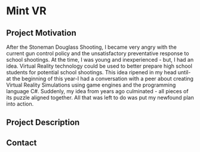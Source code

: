 # Mint VR
## Project Motivation
After the Stoneman Douglass Shooting, I became very angry with the current gun control policy and the unsatisfactory preventative response to school shootings. At the time, I was young and inexperienced - but, I had an idea. Virtual Reality technology could be used to better prepare high school students for potential school shootings. This idea ripened in my head until-at the beginning of this year-I had a conversation with a peer about creating Virtual Reality Simulations using game engines and the programming language C#. Suddenly, my idea from years ago culminated - all pieces of its puzzle aligned together. All that was left to do was put my newfound plan into action.
## Project Description
## Contact
